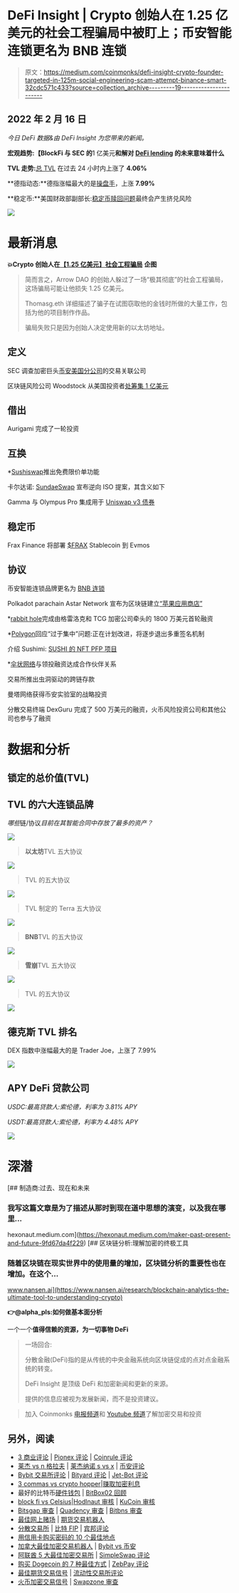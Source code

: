 # DeFi Insight | Crypto 创始人在 1.25 亿美元的社会工程骗局中被盯上；币安智能连锁更名为 BNB 连锁

> 原文：<https://medium.com/coinmonks/defi-insight-crypto-founder-targeted-in-125m-social-engineering-scam-attempt-binance-smart-32cdc571c433?source=collection_archive---------19----------------------->

## 2022 年 2 月 16 日

*今日 DeFi 数据&由 DeFi Insight 为您带来的新闻。*

**宏观趋势:【BlockFi 与 SEC 的**1 亿美元**和解对 [DeFi lending](https://techcrunch.com/2022/02/14/what-blockfis-100m-settlement-with-the-sec-means-for-future-of-defi-lending/?guccounter=1&guce_referrer=aHR0cHM6Ly9uZXdzLmdvb2dsZS5jb20v&guce_referrer_sig=AQAAAE_BcNCmVQO4c7G8ARGkry5SXGFWucPbgnaj7BMSyYY34cr8awbMvpJma7bS3xusZBi6Q_mlaIGweiKaeJSASrWdnYvtc-bKx1h2YWegxbRB3_8_-oXD0BcpZN3VEefOkvaND6IlLNDrgLCWERifZC2crTAIbYr4ouzBsb5MDJUM) 的未来意味着什么**

**TVL 走势:**[总 TVL](https://defillama.com/) 在过去 24 小时内上涨了 **4.06%**

**德指动态:**德指涨幅最大的是[操盘手](https://defillama.com/protocol/trader-joe)，上涨 **7.99%**

**稳定币:**美国财政部副部长:[稳定币赎回问题](https://seekingalpha.com/news/3800194-are-stablecoins-stable-us-treasurys-liang-says-not-true-points-to-run-risk)最终会产生挤兑风险

![](img/a7201e58dd343af179e26f9753b102a8.png)

# 最新消息

**💥Crypto 创始人在**[**【1.25 亿美元】社会工程骗局**](https://twitter.com/thomasg_eth/status/1492663192404779013?s=20&t=130tqZqWb_UJdZBk11VCrA) **企图**

> 简而言之，Arrow DAO 的创始人躲过了一场“极其彻底”的社会工程骗局，这场骗局可能让他损失 1.25 亿美元。
> 
> Thomasg.eth 详细描述了骗子在试图窃取他的金钱时所做的大量工作，包括为他的项目制作作品。
> 
> 骗局失败只是因为创始人决定使用新的以太坊地址。

## 定义

SEC 调查加密巨头[币安美国分公司](https://www.wsj.com/articles/sec-probes-trading-affiliates-of-crypto-giant-binances-u-s-arm-11644948162?st=t9a5ict2z1n92bh&reflink=share_mobilewebshare)的交易关联公司

区块链风险公司 Woodstock 从美国投资者[处筹集 1 亿美元](https://blockworks.co/blockchain-venture-firm-woodstock-raising-100m-from-us-investors/)

## 借出

Aurigami 完成了一轮投资

## 互换

*[Sushiswap](https://twitter.com/SushiSwap/status/1493545509365194762)推出免费限价单功能

卡尔达诺: [SundaeSwap](https://ambcrypto.com/cardano-sendaeswap-announces-reverse-iso-proposal-and-heres-what-it-means/) 宣布逆向 ISO 提案，其含义如下

Gamma 与 Olympus Pro 集成用于 [Uniswap v3 债券](https://gammastrategies.medium.com/gamma-integrates-with-olympus-pro-for-uniswap-v3-bonds-204ad2571ca5)

## 稳定币

Frax Finance 将部署 [$FRAX](https://evmos.blog/frax-is-coming-to-evmos-61837abb2fa9) Stablecoin 到 Evmos

## 协议

币安智能连锁品牌更名为 [BNB 连锁](https://www.binance.com/en/blog/ecosystem/introducing-bnb-chain-the-evolution-of-binance-smart-chain-421499824684903434)

Polkadot parachain Astar Network 宣布为区块链建立[“苹果应用商店”](https://twitter.com/AstarNetwork/status/1493711580265021442)

*[rabbit hole](https://rabbithole-gg.notion.site/rabbithole-gg/RabbitHole-Series-A-c53d24be57284b779365cbb129d58e24)完成由格雷洛克和 TCG 加密公司牵头的 1800 万美元首轮融资

*[Polygon](https://www.aliens.com/livenews/latest/polygon-responds-to-the-question-of-too-centralized-it-is-planning-to-improve-and-will-gradually-withdraw-from-the-multi-signature-mechanism)回应“过于集中”问题:正在计划改进，将逐步退出多重签名机制

介绍 Sushimi: [SUSHI 的 NFT PFP 项目](https://forum.sushi.com/t/introducing-sushimi-sushis-nft-pfp-project/9534)

*[伞状网络](https://www.theblockbeats.info/flash/67458)与领投融资达成合作伙伴关系

交易所推出虫洞驱动的跨链存款

曼塔网络获得币安实验室的战略投资

分散交易终端 DexGuru 完成了 500 万美元的融资，火币风险投资公司和其他公司也参与了融资

# 数据和分析

## 锁定的总价值(TVL)

## TVL 的六大连锁品牌

*哪些*链/协议*目前在其智能合同中存放了最多的资产？*

![](img/4a6e64fea0c8a247d05c47e4c212412f.png)

> **以太坊**TVL 五大协议

![](img/2424718e587509511a547b899efc7971.png)

> TVL 的五大协议

![](img/8523756c688fe2f645eb6ca27d40ea48.png)

> TVL 制定的 Terra 五大协议

![](img/e03221dab1d002d504ee6e0cff289ed9.png)

> **BNB**TVL 的五大协议

![](img/a47de5e551bd00773e2a4f157dfddc3c.png)

> **雪崩**TVL 五大协议

![](img/b4f50140f545d908f73419b4f68d4194.png)

> TVL 的五大协议

![](img/1d7005d5fb7cf05e2fffb955a6772746.png)

## 德克斯 TVL 排名

DEX 指数中涨幅最大的是 Trader Joe，上涨了 7.99%

![](img/b698615308c5910a63a4a3e89fbcf063.png)

## APY DeFi 贷款公司

*USDC:最高贷款人:索伦德，利率为 3.81% APY*

*USDT:最高贷款人:索伦德，利率为 4.48% APY*

![](img/c64c1122f850e34d9bee3b4ccfec6792.png)

# 深潜

[](https://hexonaut.medium.com/maker-past-present-and-future-9fd67da4f229) [## 制造商:过去、现在和未来

### 我写这篇文章是为了描述从那时到现在道中思想的演变，以及我在哪里…

hexonaut.medium.com](https://hexonaut.medium.com/maker-past-present-and-future-9fd67da4f229) [](https://www.nansen.ai/research/blockchain-analytics-the-ultimate-tool-to-understanding-crypto) [## 区块链分析:理解加密的终极工具

### 随着区块链在现实世界中的使用量的增加，区块链分析的重要性也在增加。在这个…

www.nansen.ai](https://www.nansen.ai/research/blockchain-analytics-the-ultimate-tool-to-understanding-crypto) 

**👉@alpha_pls:如何做基本面分析**

一个一个**值得信赖的资源，为一切事物 DeFi**

> 一场回合:
> 
> 分散金融(DeFi)指的是从传统的中央金融系统向区块链促成的点对点金融系统的转变。
> 
> DeFi Insight 是顶级 DeFi 和加密新闻和更新的来源。
> 
> 提供的信息应被视为发展新闻，而不是投资建议。

> 加入 Coinmonks [电报频道](https://t.me/coincodecap)和 [Youtube 频道](https://www.youtube.com/c/coinmonks/videos)了解加密交易和投资

## 另外，阅读

*   [3 商业评论](/coinmonks/3commas-review-an-excellent-crypto-trading-bot-2020-1313a58bec92) | [Pionex 评论](https://coincodecap.com/pionex-review-exchange-with-crypto-trading-bot) | [Coinrule 评论](/coinmonks/coinrule-review-2021-a-beginner-friendly-crypto-trading-bot-daf0504848ba)
*   [莱杰 vs n 格拉夫](/coinmonks/ledger-vs-ngrave-zero-7e40f0c1d694) | [莱杰纳诺 s vs x](/coinmonks/ledger-nano-s-vs-x-battery-hardware-price-storage-59a6663fe3b0) | [币安评论](/coinmonks/binance-review-ee10d3bf3b6e)
*   [Bybit 交易所评论](/coinmonks/bybit-exchange-review-dbd570019b71) | [Bityard 评论](https://coincodecap.com/bityard-reivew) | [Jet-Bot 评论](https://coincodecap.com/jet-bot-review)
*   [3 commas vs crypto hopper](/coinmonks/3commas-vs-pionex-vs-cryptohopper-best-crypto-bot-6a98d2baa203)|[赚取加密利息](/coinmonks/earn-crypto-interest-b10b810fdda3)
*   最好的比特币[硬件钱包](/coinmonks/hardware-wallets-dfa1211730c6) | [BitBox02 回顾](/coinmonks/bitbox02-review-your-swiss-bitcoin-hardware-wallet-c36c88fff29)
*   [block fi vs Celsius](/coinmonks/blockfi-vs-celsius-vs-hodlnaut-8a1cc8c26630)|[Hodlnaut 审核](/coinmonks/hodlnaut-review-best-way-to-hodl-is-to-earn-interest-on-your-bitcoin-6658a8c19edf) | [KuCoin 审核](https://coincodecap.com/kucoin-review)
*   [Bitsgap 审查](/coinmonks/bitsgap-review-a-crypto-trading-bot-that-makes-easy-money-a5d88a336df2) | [Quadency 审查](/coinmonks/quadency-review-a-crypto-trading-automation-platform-3068eaa374e1) | [Bitbns 审查](/coinmonks/bitbns-review-38256a07e161)
*   [最佳网上赌场](https://coincodecap.com/best-online-casinos) | [期货交易机器人](/coinmonks/futures-trading-bots-5a282ccee3f5)
*   [分散交易所](https://coincodecap.com/what-are-decentralized-exchanges) | [比特 FIP](https://coincodecap.com/bitbns-fip) | [宾邦评论](https://coincodecap.com/bingbon-review)
*   [用信用卡购买密码的 10 个最佳地点](https://coincodecap.com/buy-crypto-with-credit-card)
*   [加拿大最佳加密交易机器人](https://coincodecap.com/5-best-crypto-trading-bots-in-canada) | [Bybit vs 币安](https://coincodecap.com/bybit-binance-moonxbt)
*   [阿联酋 5 大最佳加密交易所](https://coincodecap.com/best-crypto-exchanges-in-uae) | [SimpleSwap 评论](https://coincodecap.com/simpleswap-review)
*   [购买 Dogecoin 的 7 种最佳方式](https://coincodecap.com/ways-to-buy-dogecoin) | [ZebPay 评论](https://coincodecap.com/zebpay-review)
*   [最佳期货交易信号](https://coincodecap.com/futures-trading-signals) | [流动性交易所评论](https://coincodecap.com/liquid-exchange-review)
*   [火币加密交易信号](https://coincodecap.com/huobi-crypto-trading-signals) | [Swapzone 审查](/coinmonks/swapzone-review-crypto-exchange-data-aggregator-e0ad78e55ed7)